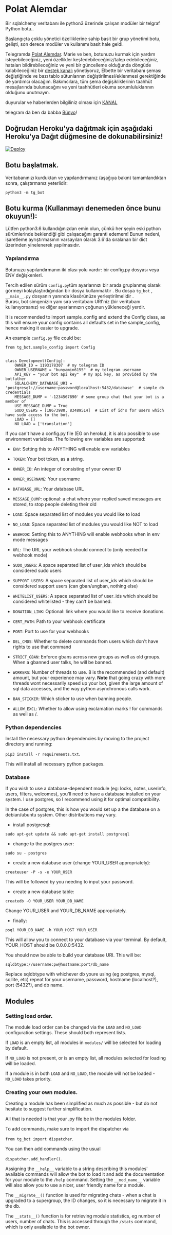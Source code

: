 # Polat Alemdar
Bir sqlalchemy veritabanı ile python3 üzerinde çalışan modüler bir telgraf Python botu..

Başlangıçta çoklu yönetici özelliklerine sahip basit bir grup yönetimi botu, gelişti, son derece modüler ve kullanımı basit hale geldi.

Telegramda [Polat Alemdar](https://t.me/polat_alemdarbot).
Marie ve ben, botunuzu kurmak için yardım isteyebileceğiniz, yeni özellikler keşfedebileceğiniz/talep edebileceğiniz, hataları bildirebileceğiniz ve yeni bir güncelleme olduğunda döngüde kalabileceğiniz bir [destek kanalı](https://t.me/polatalemdarbothaberler) yönetiyoruz, Elbette bir veritabanı şeması değiştiğinde ve bazı tablo sütunlarının değiştirilmesi/eklenmesi gerektiğinde de yardımcı olacağım. Bakımcılara, tüm şema değişikliklerinin taahhüt mesajlarında bulunacağını ve yeni taahhütleri okuma sorumluluklarının olduğunu unutmayın.

duyurular ve haberlerden bilgiliniz olması için [KANAL](https://t.me/polatalemdarbothaberler)

telegram da ben da babba [Bünyo](https://t.me/bunyamin6155)!

## Doğrudan Heroku'ya dağıtmak için aşağıdaki Heroku'ya Dağıt düğmesine de dokunabilirsiniz!

[![Deploy](https://www.herokucdn.com/deploy/button.svg)](https://heroku.com/deploy?template=https://github.com/bunyamin-6155/polatalemdarbot)

## Botu başlatmak.

Veritabanınızı kurduktan ve yapılandırmanız (aşağıya bakın) tamamlandıktan sonra, çalıştırmanız yeterlidir:

`python3 -m tg_bot`


## Botu kurma (Kullanmayı denemeden önce bunu okuyun!):
Lütfen python3.6 kullandığınızdan emin olun, çünkü her şeyin eski python sürümlerinde beklendiği gibi çalışacağını garanti edemem! Bunun nedeni, işaretleme ayrıştırmasının varsayılan olarak 3.6'da sıralanan bir dict üzerinden yinelenerek yapılmasıdır.

### Yapılandırma

Botunuzu yapılandırmanın iki olası yolu vardır: bir config.py dosyası veya ENV değişkenleri.

Tercih edilen sürüm `config.py`tüm ayarlarınızı bir arada gruplanmış olarak görmeyi kolaylaştırdığından bir dosya kullanmaktır .
Bu dosya `tg_bot` , `__main__.py` dosyanın yanında klasörünüze yerleştirilmelidir .  
Burası, bot simgenizin yanı sıra veritabanı URI'niz (bir veritabanı kullanıyorsanız) ve diğer ayarlarınızın çoğunun yükleneceği yerdir.

It is recommended to import sample_config and extend the Config class, as this will ensure your config contains all 
defaults set in the sample_config, hence making it easier to upgrade.

An example `config.py` file could be:
```
from tg_bot.sample_config import Config


class Development(Config):
    OWNER_ID = 1193178307  # my telegram ID
    OWNER_USERNAME = "bunyamin6155"  # my telegram username
    API_KEY = "your bot api key"  # my api key, as provided by the botfather
    SQLALCHEMY_DATABASE_URI = 'postgresql://username:password@localhost:5432/database'  # sample db credentials
    MESSAGE_DUMP = '-1234567890' # some group chat that your bot is a member of
    USE_MESSAGE_DUMP = True
    SUDO_USERS = [18673980, 83489514]  # List of id's for users which have sudo access to the bot.
    LOAD = []
    NO_LOAD = ['translation']
```

If you can't have a config.py file (EG on heroku), it is also possible to use environment variables.
The following env variables are supported:
 - `ENV`: Setting this to ANYTHING will enable env variables

 - `TOKEN`: Your bot token, as a string.
 - `OWNER_ID`: An integer of consisting of your owner ID
 - `OWNER_USERNAME`: Your username

 - `DATABASE_URL`: Your database URL
 - `MESSAGE_DUMP`: optional: a chat where your replied saved messages are stored, to stop people deleting their old 
 - `LOAD`: Space separated list of modules you would like to load
 - `NO_LOAD`: Space separated list of modules you would like NOT to load
 - `WEBHOOK`: Setting this to ANYTHING will enable webhooks when in env mode
 messages
 - `URL`: The URL your webhook should connect to (only needed for webhook mode)

 - `SUDO_USERS`: A space separated list of user_ids which should be considered sudo users
 - `SUPPORT_USERS`: A space separated list of user_ids which should be considered support users (can gban/ungban,
 nothing else)
 - `WHITELIST_USERS`: A space separated list of user_ids which should be considered whitelisted - they can't be banned.
 - `DONATION_LINK`: Optional: link where you would like to receive donations.
 - `CERT_PATH`: Path to your webhook certificate
 - `PORT`: Port to use for your webhooks
 - `DEL_CMDS`: Whether to delete commands from users which don't have rights to use that command
 - `STRICT_GBAN`: Enforce gbans across new groups as well as old groups. When a gbanned user talks, he will be banned.
 - `WORKERS`: Number of threads to use. 8 is the recommended (and default) amount, but your experience may vary.
 __Note__ that going crazy with more threads wont necessarily speed up your bot, given the large amount of sql data 
 accesses, and the way python asynchronous calls work.
 - `BAN_STICKER`: Which sticker to use when banning people.
 - `ALLOW_EXCL`: Whether to allow using exclamation marks ! for commands as well as /.

### Python dependencies

Install the necessary python dependencies by moving to the project directory and running:

`pip3 install -r requirements.txt`.

This will install all necessary python packages.

### Database

If you wish to use a database-dependent module (eg: locks, notes, userinfo, users, filters, welcomes),
you'll need to have a database installed on your system. I use postgres, so I recommend using it for optimal compatibility.

In the case of postgres, this is how you would set up a the database on a debian/ubuntu system. Other distributions may vary.

- install postgresql:

`sudo apt-get update && sudo apt-get install postgresql`

- change to the postgres user:

`sudo su - postgres`

- create a new database user (change YOUR_USER appropriately):

`createuser -P -s -e YOUR_USER`

This will be followed by you needing to input your password.

- create a new database table:

`createdb -O YOUR_USER YOUR_DB_NAME`

Change YOUR_USER and YOUR_DB_NAME appropriately.

- finally:

`psql YOUR_DB_NAME -h YOUR_HOST YOUR_USER`

This will allow you to connect to your database via your terminal.
By default, YOUR_HOST should be 0.0.0.0:5432.

You should now be able to build your database URI. This will be:

`sqldbtype://username:pw@hostname:port/db_name`

Replace sqldbtype with whichever db youre using (eg postgres, mysql, sqllite, etc)
repeat for your username, password, hostname (localhost?), port (5432?), and db name.

## Modules
### Setting load order.

The module load order can be changed via the `LOAD` and `NO_LOAD` configuration settings.
These should both represent lists.

If `LOAD` is an empty list, all modules in `modules/` will be selected for loading by default.

If `NO_LOAD` is not present, or is an empty list, all modules selected for loading will be loaded.

If a module is in both `LOAD` and `NO_LOAD`, the module will not be loaded - `NO_LOAD` takes priority.

### Creating your own modules.

Creating a module has been simplified as much as possible - but do not hesitate to suggest further simplification.

All that is needed is that your .py file be in the modules folder.

To add commands, make sure to import the dispatcher via

`from tg_bot import dispatcher`.

You can then add commands using the usual

`dispatcher.add_handler()`.

Assigning the `__help__` variable to a string describing this modules' available
commands will allow the bot to load it and add the documentation for
your module to the `/help` command. Setting the `__mod_name__` variable will also allow you to use a nicer, user
friendly name for a module.

The `__migrate__()` function is used for migrating chats - when a chat is upgraded to a supergroup, the ID changes, so 
it is necessary to migrate it in the db.

The `__stats__()` function is for retrieving module statistics, eg number of users, number of chats. This is accessed 
through the `/stats` command, which is only available to the bot owner.
